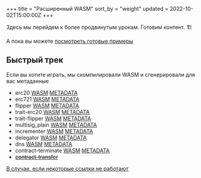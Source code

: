 +++
title = "Расширенный WASM"
sort_by = "weight"
updated = 2022-10-02T15:00:00Z
+++

Здесь мы перейдем к более продвинутым урокам. Готовим контент. 🏗

А пока вы можете [посмотреть готовые примеры](https://github.com/hicommonwealth/ink/tree/master/examples)

## Быстрый трек <a id="fast-track"></a>

Если вы хотите играть, мы скомпилировали WASM и сгенерировали для вас метаданные

* erc20 [WASM](https://contracts.edgewa.re/3/assets/erc20.wasm) [METADATA](https://contracts.edgewa.re/3/assets/erc20.json)
* erc721 [WASM](https://contracts.edgewa.re/3/assets/erc721.wasm) [METADATA](https://contracts.edgewa.re/3/assets/erc721.json)
* flipper [WASM](https://contracts.edgewa.re/3/assets/flipper.wasm) [METADATA](https://contracts.edgewa.re/3/assets/flipper.json)
* trait-erc20 [WASM](https://contracts.edgewa.re/3/assets/trait-erc20.wasm) [METADATA](https://contracts.edgewa.re/3/assets/trait-erc20.json)
* trait-flipper [WASM](https://contracts.edgewa.re/3/assets/trait-flipper.wasm) [METADATA](https://contracts.edgewa.re/3/assets/trait-flipper.json)
* multisig\_plain [WASM](https://contracts.edgewa.re/3/assets/multisig_plain.wasm) [METADATA](https://contracts.edgewa.re/3/assets/multisig_plain.json)
* incrementer [WASM](https://contracts.edgewa.re/3/assets/incrementer.wasm) [METADATA](https://contracts.edgewa.re/3/assets/incrementer.json)
* delegator [WASM](https://contracts.edgewa.re/3/assets/delegator.wasm) [METADATA](https://contracts.edgewa.re/3/assets/delegator.json)
* dns [WASM](https://contracts.edgewa.re/3/assets/dns.wasm) [METADATA](https://contracts.edgewa.re/3/assets/dns.json)
* contract-terminate [WASM](https://contracts.edgewa.re/3/assets/contract-terminate.wasm) [METADATA](https://contracts.edgewa.re/3/assets/contract-terminate.json)
* [~~contract-transfer~~](https://github.com/paritytech/cargo-contract/issues/106)

[В случае, если некоторые ссылки не работают](https://github.com/hicommonwealth/edgeware-contracts-tutorials/tree/master/3/assets)
